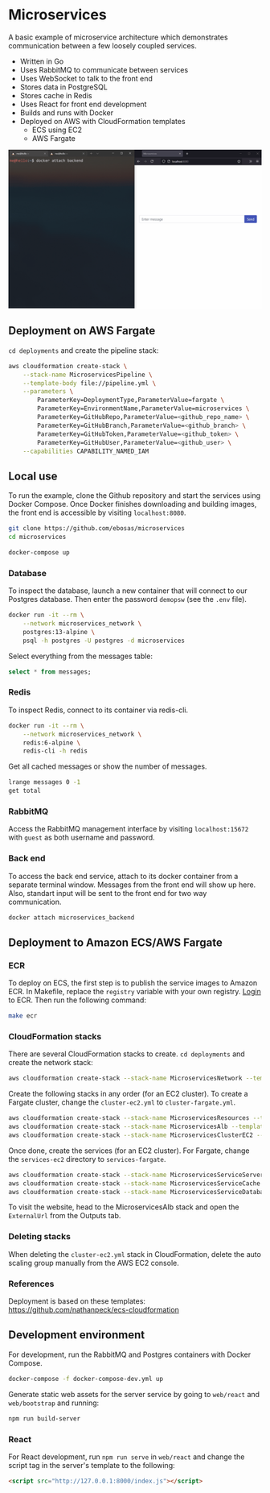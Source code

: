 # Microservices

A basic example of microservice architecture which demonstrates communication between a few loosely coupled services.

* Written in Go
* Uses RabbitMQ to communicate between services
* Uses WebSocket to talk to the front end
* Stores data in PostgreSQL
* Stores cache in Redis
* Uses React for front end development
* Builds and runs with Docker
* Deployed on AWS with CloudFormation templates
    * ECS using EC2
    * AWS Fargate

![](demo.gif)

## Deployment on AWS Fargate

`cd deployments` and create the pipeline stack:

```bash
aws cloudformation create-stack \
	--stack-name MicroservicesPipeline \
	--template-body file://pipeline.yml \
	--parameters \
		ParameterKey=DeploymentType,ParameterValue=fargate \
		ParameterKey=EnvironmentName,ParameterValue=microservices \
		ParameterKey=GitHubRepo,ParameterValue=<github_repo_name> \
		ParameterKey=GitHubBranch,ParameterValue=<github_branch> \
		ParameterKey=GitHubToken,ParameterValue=<github_token> \
		ParameterKey=GitHubUser,ParameterValue=<github_user> \
	--capabilities CAPABILITY_NAMED_IAM
```

## Local use

To run the example, clone the Github repository and start the services using Docker Compose. Once Docker finishes downloading and building images, the front end is accessible by visiting `localhost:8080`.

```bash
git clone https://github.com/ebosas/microservices
cd microservices
```
```bash
docker-compose up
```

### Database

To inspect the database, launch a new container that will connect to our Postgres database. Then enter the password `demopsw` (see the `.env` file).

```bash
docker run -it --rm \
    --network microservices_network \
    postgres:13-alpine \
    psql -h postgres -U postgres -d microservices
```

Select everything from the messages table:

```sql
select * from messages;
```

### Redis

To inspect Redis, connect to its container via redis-cli.

```bash
docker run -it --rm \
    --network microservices_network \
    redis:6-alpine \
    redis-cli -h redis
```

Get all cached messages or show the number of messages.

```bash
lrange messages 0 -1
get total
```

### RabbitMQ

Access the RabbitMQ management interface by visiting `localhost:15672` with `guest` as both username and password.

### Back end

To access the back end service, attach to its docker container from a separate terminal window. Messages from the front end will show up here. Also, standart input will be sent to the front end for two way communication.

```bash
docker attach microservices_backend
```

## Deployment to Amazon ECS/AWS Fargate

### ECR

To deploy on ECS, the first step is to publish the service images to Amazon ECR. In Makefile, replace the `registry` variable with your own registry. [Login](https://docs.aws.amazon.com/AmazonECR/latest/userguide/registry_auth.html#get-login-password) to ECR. Then run the following command:

```bash
make ecr
```

### CloudFormation stacks

There are several CloudFormation stacks to create. `cd deployments` and create the network stack:

```bash
aws cloudformation create-stack --stack-name MicroservicesNetwork --template-body file://network.yml
```

Create the following stacks in any order (for an EC2 cluster). To create a Fargate cluster, change the `cluster-ec2.yml` to `cluster-fargate.yml`.

```bash
aws cloudformation create-stack --stack-name MicroservicesResources --template-body file://resources.yml
aws cloudformation create-stack --stack-name MicroservicesAlb --template-body file://alb.yml
aws cloudformation create-stack --stack-name MicroservicesClusterEC2 --template-body file://cluster-ec2.yml --capabilities CAPABILITY_NAMED_IAM
```

Once done, create the services (for an EC2 cluster). For Fargate, change the `services-ec2` directory to `services-fargate`.

```bash
aws cloudformation create-stack --stack-name MicroservicesServiceServer --template-body file://services-ec2/server.yml
aws cloudformation create-stack --stack-name MicroservicesServiceCache --template-body file://services-ec2/cache.yml
aws cloudformation create-stack --stack-name MicroservicesServiceDatabase --template-body file://services-ec2/database.yml
```

To visit the website, head to the MicroservicesAlb stack and open the `ExternalUrl` from the Outputs tab.

### Deleting stacks

When deleting the `cluster-ec2.yml` stack in CloudFormation, delete the auto scaling group manually from the AWS EC2 console.

### References

Deployment is based on these templates: https://github.com/nathanpeck/ecs-cloudformation

## Development environment

For development, run the RabbitMQ and Postgres containers with Docker Compose.

```bash
docker-compose -f docker-compose-dev.yml up
```

Generate static web assets for the server service by going to `web/react` and `web/bootstrap` and running:

```bash
npm run build-server
```

### React

For React development, run `npm run serve` in `web/react` and change the script tag in the server's template to the following:

```html
<script src="http://127.0.0.1:8000/index.js"></script>
```
